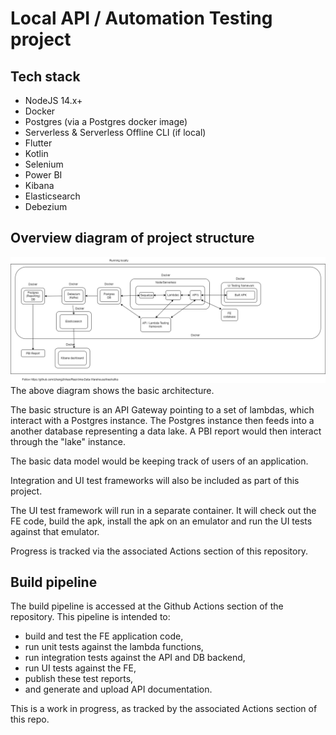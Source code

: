 # Local API / Automation Testing project

## Tech stack

- NodeJS 14.x+
- Docker
- Postgres (via a Postgres docker image)
- Serverless & Serverless Offline CLI (if local)
- Flutter
- Kotlin
- Selenium
- Power BI
- Kibana
- Elasticsearch
- Debezium

## Overview diagram of project structure
<img src="./project_arch.PNG"/>
The above diagram shows the basic architecture. 

The basic structure is an API Gateway pointing to a set of lambdas, which interact with a Postgres instance. The Postgres instance then feeds into a another database representing a data lake. A PBI report would then interact through the "lake" instance.

The basic data model would be keeping track of users of an application. 

Integration and UI test frameworks will also be included as part of this project.

The UI test framework will run in a separate container. It will check out the FE code, build the apk, install the apk on an emulator and run the UI tests against that emulator.

Progress is tracked via the associated Actions section of this repository.

## Build pipeline
The build pipeline is accessed at the Github Actions section of the repository. This pipeline is intended to:
<ul>
 <li>build and test the FE application code,</li>
 <li>run unit tests against the lambda functions,</li>
 <li>run integration tests against the API and DB backend,</li>
 <li>run UI tests against the FE,</li>
 <li>publish these test reports,</li>
 <li>and generate and upload API documentation. </li>
</ul>

This is a work in progress, as tracked by the associated Actions section of this repo.
